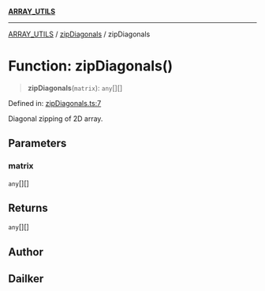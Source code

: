 [**ARRAY_UTILS**](../../README.md)

***

[ARRAY_UTILS](../../README.md) / [zipDiagonals](../README.md) / zipDiagonals

# Function: zipDiagonals()

> **zipDiagonals**(`matrix`): `any`[][]

Defined in: [zipDiagonals.ts:7](https://github.com/dailker/everyutil/blob/e265d7544f4e799da268d038a0a464c889a18367/src/array/zipDiagonals.ts#L7)

Diagonal zipping of 2D array.

## Parameters

### matrix

`any`[][]

## Returns

`any`[][]

## Author

## Dailker
